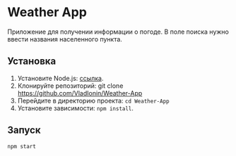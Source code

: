# Weather App
Приложение для получении информации о погоде. 
В поле поиска нужно ввести названия населенного пункта.

## Установка

1. Установите Node.js: [ссылка](https://nodejs.org/).
2. Клонируйте репозиторий: git clone https://github.com/VladIonin/Weather-App
3. Перейдите в директорию проекта: `cd Weather-App`
4. Установите зависимости: `npm install`.

## Запуск

`
npm start
`
